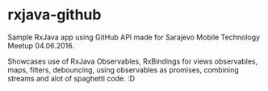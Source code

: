 # rxjava-github
Sample RxJava app using GitHub API made for Sarajevo Mobile Technology Meetup 04.06.2016.

Showcases use of RxJava Observables, RxBindings for views observables, maps, filters, debouncing, using observables as promises, combining streams and alot of spaghetti code. :D
